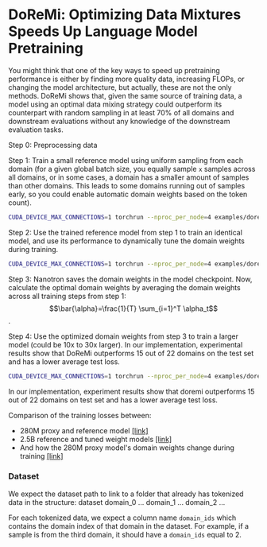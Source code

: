 # DoReMi: Optimizing Data Mixtures Speeds Up Language Model Pretraining

You might think that one of the key ways to speed up pretraining performance is either by finding more quality data, increasing FLOPs, or changing the model architecture, but actually, these are not the only methods. DoReMi shows that, given the same source of training data, a model using an optimal data mixing strategy could outperform its counterpart with random sampling in at least 70% of all domains and downstream evaluations without any knowledge of the downstream evaluation tasks.

Step 0: Preprocessing data

Step 1: Train a small reference model using uniform sampling from each domain (for a given global batch size, you equally sample `x` samples across all domains, or in some cases, a domain has a smaller amount of samples than other domains. This leads to some domains running out of samples early, so you could enable automatic domain weights based on the token count).

```bash
CUDA_DEVICE_MAX_CONNECTIONS=1 torchrun --nproc_per_node=4 examples/doremi/train_reference.py --config-file examples/doremi/config_280m_llama.yaml
```

Step 2: Use the trained reference model from step 1 to train an identical model, and use its performance to dynamically tune the domain weights during training.

```bash
CUDA_DEVICE_MAX_CONNECTIONS=1 torchrun --nproc_per_node=4 examples/doremi/train_doremi.py --config-file examples/doremi/config_280m_llama_proxy.yaml
```

Step 3: Nanotron saves the domain weights in the model checkpoint. Now, calculate the optimal domain weights by averaging the domain weights across all training steps from step 1: $$\bar{\alpha}=\frac{1}{T} \sum_{i=1}^T \alpha_t$$.

Step 4: Use the optimized domain weights from step 3 to train a larger model (could be 10x to 30x larger). In our implementation, experimental results show that DoReMi outperforms 15 out of 22 domains on the test set and has a lower average test loss.

```bash
CUDA_DEVICE_MAX_CONNECTIONS=1 torchrun --nproc_per_node=4 examples/doremi/train_reference.py --config-file examples/doremi/config_2.8b_llama_with_tuned_weights.yaml
```

In our implementation, experiment results show that doremi outperforms 15 out of 22 domains on test set and has a lower average test loss.

Comparison of the training losses between:
- 280M proxy and reference model [[link]](https://wandb.ai/neuralink/nanotron/reports/-DoReMi-280m-reference-vs-280m-proxy-s-training--Vmlldzo2NzYwNTU1)
- 2.5B reference and tuned weight models [[link]](https://wandb.ai/neuralink/nanotron/reports/-DoReMi-2-5B-tuned-weights-vs-2-5B-token-ratio-domain-weights-s-training--Vmlldzo2NzYwNzE2)
- And how the 280M proxy model's domain weights change during training [[link]](https://wandb.ai/neuralink/nanotron/runs/j9ojbso1?workspace=user-neuralink)


### Dataset

We expect the dataset path to link to a folder that already has tokenized data in the structure:
dataset
    domain_0
        ...
    domain_1
        ...
    domain_2
        ...

For each tokenized data, we expect a column name `domain_ids` which contains the domain index of that domain in the dataset. For example, if a sample is from the third domain, it should have a `domain_ids` equal to 2.
